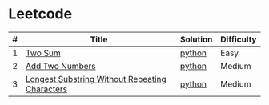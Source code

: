 Leetcode
===========

| # | Title | Solution | Difficulty |
|---| ----- | -------- | ---------- |
|1|[Two Sum](https://leetcode.com/problems/two-sum/)| [python](./001-two-sum/main.py) |Easy|
|2|[Add Two Numbers](https://leetcode.com/problems/add-two-numbers/)| [python](./002-add-two-numbers/main.py)|Medium|
|3|[Longest Substring Without Repeating Characters](https://leetcode.com/problems/longest-substring-without-repeating-characters/)| [python](./003-longest-substring-without-repeating-characters/main.py)|Medium|
